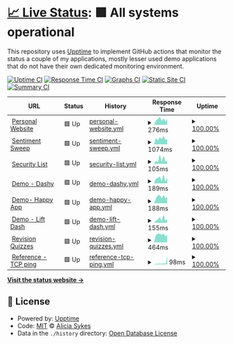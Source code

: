 # [📈 Live Status](https://lissy93.github.io/uptime): <!--live status--> **🟩 All systems operational**

This repository uses [Upptime](https://github.com/upptime/upptime) to implement GitHub actions that monitor the status a couple of my applications, mostly lesser used demo applications that do not have their own dedicated monitoring environment.

[![Uptime CI](https://github.com/lissy93/uptime/workflows/Uptime%20CI/badge.svg)](https://github.com/lissy93/uptime/actions?query=workflow%3A%22Uptime+CI%22)
[![Response Time CI](https://github.com/lissy93/uptime/workflows/Response%20Time%20CI/badge.svg)](https://github.com/lissy93/uptime/actions?query=workflow%3A%22Response+Time+CI%22)
[![Graphs CI](https://github.com/lissy93/uptime/workflows/Graphs%20CI/badge.svg)](https://github.com/lissy93/uptime/actions?query=workflow%3A%22Graphs+CI%22)
[![Static Site CI](https://github.com/lissy93/uptime/workflows/Static%20Site%20CI/badge.svg)](https://github.com/lissy93/uptime/actions?query=workflow%3A%22Static+Site+CI%22)
[![Summary CI](https://github.com/lissy93/uptime/workflows/Summary%20CI/badge.svg)](https://github.com/lissy93/uptime/actions?query=workflow%3A%22Summary+CI%22)

<!--start: status pages-->
<!-- This summary is generated by Upptime (https://github.com/upptime/upptime) -->
<!-- Do not edit this manually, your changes will be overwritten -->
<!-- prettier-ignore -->
| URL | Status | History | Response Time | Uptime |
| --- | ------ | ------- | ------------- | ------ |
| <img alt="" src="https://favicons.githubusercontent.com/aliciasykes.com" height="13"> [Personal Website](https://aliciasykes.com) | 🟩 Up | [personal-website.yml](https://github.com/Lissy93/uptime/commits/HEAD/history/personal-website.yml) | <details><summary><img alt="Response time graph" src="./graphs/personal-website/response-time-week.png" height="20"> 276ms</summary><br><a href="https://lissy93.github.io/uptime/history/personal-website"><img alt="Response time 228" src="https://img.shields.io/endpoint?url=https%3A%2F%2Fraw.githubusercontent.com%2FLissy93%2Fuptime%2FHEAD%2Fapi%2Fpersonal-website%2Fresponse-time.json"></a><br><a href="https://lissy93.github.io/uptime/history/personal-website"><img alt="24-hour response time 199" src="https://img.shields.io/endpoint?url=https%3A%2F%2Fraw.githubusercontent.com%2FLissy93%2Fuptime%2FHEAD%2Fapi%2Fpersonal-website%2Fresponse-time-day.json"></a><br><a href="https://lissy93.github.io/uptime/history/personal-website"><img alt="7-day response time 276" src="https://img.shields.io/endpoint?url=https%3A%2F%2Fraw.githubusercontent.com%2FLissy93%2Fuptime%2FHEAD%2Fapi%2Fpersonal-website%2Fresponse-time-week.json"></a><br><a href="https://lissy93.github.io/uptime/history/personal-website"><img alt="30-day response time 207" src="https://img.shields.io/endpoint?url=https%3A%2F%2Fraw.githubusercontent.com%2FLissy93%2Fuptime%2FHEAD%2Fapi%2Fpersonal-website%2Fresponse-time-month.json"></a><br><a href="https://lissy93.github.io/uptime/history/personal-website"><img alt="1-year response time 228" src="https://img.shields.io/endpoint?url=https%3A%2F%2Fraw.githubusercontent.com%2FLissy93%2Fuptime%2FHEAD%2Fapi%2Fpersonal-website%2Fresponse-time-year.json"></a></details> | <details><summary><a href="https://lissy93.github.io/uptime/history/personal-website">100.00%</a></summary><a href="https://lissy93.github.io/uptime/history/personal-website"><img alt="All-time uptime 100.00%" src="https://img.shields.io/endpoint?url=https%3A%2F%2Fraw.githubusercontent.com%2FLissy93%2Fuptime%2FHEAD%2Fapi%2Fpersonal-website%2Fuptime.json"></a><br><a href="https://lissy93.github.io/uptime/history/personal-website"><img alt="24-hour uptime 100.00%" src="https://img.shields.io/endpoint?url=https%3A%2F%2Fraw.githubusercontent.com%2FLissy93%2Fuptime%2FHEAD%2Fapi%2Fpersonal-website%2Fuptime-day.json"></a><br><a href="https://lissy93.github.io/uptime/history/personal-website"><img alt="7-day uptime 100.00%" src="https://img.shields.io/endpoint?url=https%3A%2F%2Fraw.githubusercontent.com%2FLissy93%2Fuptime%2FHEAD%2Fapi%2Fpersonal-website%2Fuptime-week.json"></a><br><a href="https://lissy93.github.io/uptime/history/personal-website"><img alt="30-day uptime 100.00%" src="https://img.shields.io/endpoint?url=https%3A%2F%2Fraw.githubusercontent.com%2FLissy93%2Fuptime%2FHEAD%2Fapi%2Fpersonal-website%2Fuptime-month.json"></a><br><a href="https://lissy93.github.io/uptime/history/personal-website"><img alt="1-year uptime 100.00%" src="https://img.shields.io/endpoint?url=https%3A%2F%2Fraw.githubusercontent.com%2FLissy93%2Fuptime%2FHEAD%2Fapi%2Fpersonal-website%2Fuptime-year.json"></a></details>
| <img alt="" src="https://favicons.githubusercontent.com/sentiment-sweep.com" height="13"> [Sentiment Sweep](https://sentiment-sweep.com) | 🟩 Up | [sentiment-sweep.yml](https://github.com/Lissy93/uptime/commits/HEAD/history/sentiment-sweep.yml) | <details><summary><img alt="Response time graph" src="./graphs/sentiment-sweep/response-time-week.png" height="20"> 1074ms</summary><br><a href="https://lissy93.github.io/uptime/history/sentiment-sweep"><img alt="Response time 996" src="https://img.shields.io/endpoint?url=https%3A%2F%2Fraw.githubusercontent.com%2FLissy93%2Fuptime%2FHEAD%2Fapi%2Fsentiment-sweep%2Fresponse-time.json"></a><br><a href="https://lissy93.github.io/uptime/history/sentiment-sweep"><img alt="24-hour response time 618" src="https://img.shields.io/endpoint?url=https%3A%2F%2Fraw.githubusercontent.com%2FLissy93%2Fuptime%2FHEAD%2Fapi%2Fsentiment-sweep%2Fresponse-time-day.json"></a><br><a href="https://lissy93.github.io/uptime/history/sentiment-sweep"><img alt="7-day response time 1074" src="https://img.shields.io/endpoint?url=https%3A%2F%2Fraw.githubusercontent.com%2FLissy93%2Fuptime%2FHEAD%2Fapi%2Fsentiment-sweep%2Fresponse-time-week.json"></a><br><a href="https://lissy93.github.io/uptime/history/sentiment-sweep"><img alt="30-day response time 883" src="https://img.shields.io/endpoint?url=https%3A%2F%2Fraw.githubusercontent.com%2FLissy93%2Fuptime%2FHEAD%2Fapi%2Fsentiment-sweep%2Fresponse-time-month.json"></a><br><a href="https://lissy93.github.io/uptime/history/sentiment-sweep"><img alt="1-year response time 996" src="https://img.shields.io/endpoint?url=https%3A%2F%2Fraw.githubusercontent.com%2FLissy93%2Fuptime%2FHEAD%2Fapi%2Fsentiment-sweep%2Fresponse-time-year.json"></a></details> | <details><summary><a href="https://lissy93.github.io/uptime/history/sentiment-sweep">100.00%</a></summary><a href="https://lissy93.github.io/uptime/history/sentiment-sweep"><img alt="All-time uptime 100.00%" src="https://img.shields.io/endpoint?url=https%3A%2F%2Fraw.githubusercontent.com%2FLissy93%2Fuptime%2FHEAD%2Fapi%2Fsentiment-sweep%2Fuptime.json"></a><br><a href="https://lissy93.github.io/uptime/history/sentiment-sweep"><img alt="24-hour uptime 100.00%" src="https://img.shields.io/endpoint?url=https%3A%2F%2Fraw.githubusercontent.com%2FLissy93%2Fuptime%2FHEAD%2Fapi%2Fsentiment-sweep%2Fuptime-day.json"></a><br><a href="https://lissy93.github.io/uptime/history/sentiment-sweep"><img alt="7-day uptime 100.00%" src="https://img.shields.io/endpoint?url=https%3A%2F%2Fraw.githubusercontent.com%2FLissy93%2Fuptime%2FHEAD%2Fapi%2Fsentiment-sweep%2Fuptime-week.json"></a><br><a href="https://lissy93.github.io/uptime/history/sentiment-sweep"><img alt="30-day uptime 100.00%" src="https://img.shields.io/endpoint?url=https%3A%2F%2Fraw.githubusercontent.com%2FLissy93%2Fuptime%2FHEAD%2Fapi%2Fsentiment-sweep%2Fuptime-month.json"></a><br><a href="https://lissy93.github.io/uptime/history/sentiment-sweep"><img alt="1-year uptime 100.00%" src="https://img.shields.io/endpoint?url=https%3A%2F%2Fraw.githubusercontent.com%2FLissy93%2Fuptime%2FHEAD%2Fapi%2Fsentiment-sweep%2Fuptime-year.json"></a></details>
| <img alt="" src="https://favicons.githubusercontent.com/security-list.js.org" height="13"> [Security List](https://security-list.js.org) | 🟩 Up | [security-list.yml](https://github.com/Lissy93/uptime/commits/HEAD/history/security-list.yml) | <details><summary><img alt="Response time graph" src="./graphs/security-list/response-time-week.png" height="20"> 105ms</summary><br><a href="https://lissy93.github.io/uptime/history/security-list"><img alt="Response time 163" src="https://img.shields.io/endpoint?url=https%3A%2F%2Fraw.githubusercontent.com%2FLissy93%2Fuptime%2FHEAD%2Fapi%2Fsecurity-list%2Fresponse-time.json"></a><br><a href="https://lissy93.github.io/uptime/history/security-list"><img alt="24-hour response time 95" src="https://img.shields.io/endpoint?url=https%3A%2F%2Fraw.githubusercontent.com%2FLissy93%2Fuptime%2FHEAD%2Fapi%2Fsecurity-list%2Fresponse-time-day.json"></a><br><a href="https://lissy93.github.io/uptime/history/security-list"><img alt="7-day response time 105" src="https://img.shields.io/endpoint?url=https%3A%2F%2Fraw.githubusercontent.com%2FLissy93%2Fuptime%2FHEAD%2Fapi%2Fsecurity-list%2Fresponse-time-week.json"></a><br><a href="https://lissy93.github.io/uptime/history/security-list"><img alt="30-day response time 137" src="https://img.shields.io/endpoint?url=https%3A%2F%2Fraw.githubusercontent.com%2FLissy93%2Fuptime%2FHEAD%2Fapi%2Fsecurity-list%2Fresponse-time-month.json"></a><br><a href="https://lissy93.github.io/uptime/history/security-list"><img alt="1-year response time 163" src="https://img.shields.io/endpoint?url=https%3A%2F%2Fraw.githubusercontent.com%2FLissy93%2Fuptime%2FHEAD%2Fapi%2Fsecurity-list%2Fresponse-time-year.json"></a></details> | <details><summary><a href="https://lissy93.github.io/uptime/history/security-list">100.00%</a></summary><a href="https://lissy93.github.io/uptime/history/security-list"><img alt="All-time uptime 100.00%" src="https://img.shields.io/endpoint?url=https%3A%2F%2Fraw.githubusercontent.com%2FLissy93%2Fuptime%2FHEAD%2Fapi%2Fsecurity-list%2Fuptime.json"></a><br><a href="https://lissy93.github.io/uptime/history/security-list"><img alt="24-hour uptime 100.00%" src="https://img.shields.io/endpoint?url=https%3A%2F%2Fraw.githubusercontent.com%2FLissy93%2Fuptime%2FHEAD%2Fapi%2Fsecurity-list%2Fuptime-day.json"></a><br><a href="https://lissy93.github.io/uptime/history/security-list"><img alt="7-day uptime 100.00%" src="https://img.shields.io/endpoint?url=https%3A%2F%2Fraw.githubusercontent.com%2FLissy93%2Fuptime%2FHEAD%2Fapi%2Fsecurity-list%2Fuptime-week.json"></a><br><a href="https://lissy93.github.io/uptime/history/security-list"><img alt="30-day uptime 100.00%" src="https://img.shields.io/endpoint?url=https%3A%2F%2Fraw.githubusercontent.com%2FLissy93%2Fuptime%2FHEAD%2Fapi%2Fsecurity-list%2Fuptime-month.json"></a><br><a href="https://lissy93.github.io/uptime/history/security-list"><img alt="1-year uptime 100.00%" src="https://img.shields.io/endpoint?url=https%3A%2F%2Fraw.githubusercontent.com%2FLissy93%2Fuptime%2FHEAD%2Fapi%2Fsecurity-list%2Fuptime-year.json"></a></details>
| <img alt="" src="https://favicons.githubusercontent.com/dashy-demo-2.as93.net" height="13"> [Demo - Dashy](https://dashy-demo-2.as93.net) | 🟩 Up | [demo-dashy.yml](https://github.com/Lissy93/uptime/commits/HEAD/history/demo-dashy.yml) | <details><summary><img alt="Response time graph" src="./graphs/demo-dashy/response-time-week.png" height="20"> 189ms</summary><br><a href="https://lissy93.github.io/uptime/history/demo-dashy"><img alt="Response time 152" src="https://img.shields.io/endpoint?url=https%3A%2F%2Fraw.githubusercontent.com%2FLissy93%2Fuptime%2FHEAD%2Fapi%2Fdemo-dashy%2Fresponse-time.json"></a><br><a href="https://lissy93.github.io/uptime/history/demo-dashy"><img alt="24-hour response time 161" src="https://img.shields.io/endpoint?url=https%3A%2F%2Fraw.githubusercontent.com%2FLissy93%2Fuptime%2FHEAD%2Fapi%2Fdemo-dashy%2Fresponse-time-day.json"></a><br><a href="https://lissy93.github.io/uptime/history/demo-dashy"><img alt="7-day response time 189" src="https://img.shields.io/endpoint?url=https%3A%2F%2Fraw.githubusercontent.com%2FLissy93%2Fuptime%2FHEAD%2Fapi%2Fdemo-dashy%2Fresponse-time-week.json"></a><br><a href="https://lissy93.github.io/uptime/history/demo-dashy"><img alt="30-day response time 134" src="https://img.shields.io/endpoint?url=https%3A%2F%2Fraw.githubusercontent.com%2FLissy93%2Fuptime%2FHEAD%2Fapi%2Fdemo-dashy%2Fresponse-time-month.json"></a><br><a href="https://lissy93.github.io/uptime/history/demo-dashy"><img alt="1-year response time 152" src="https://img.shields.io/endpoint?url=https%3A%2F%2Fraw.githubusercontent.com%2FLissy93%2Fuptime%2FHEAD%2Fapi%2Fdemo-dashy%2Fresponse-time-year.json"></a></details> | <details><summary><a href="https://lissy93.github.io/uptime/history/demo-dashy">100.00%</a></summary><a href="https://lissy93.github.io/uptime/history/demo-dashy"><img alt="All-time uptime 100.00%" src="https://img.shields.io/endpoint?url=https%3A%2F%2Fraw.githubusercontent.com%2FLissy93%2Fuptime%2FHEAD%2Fapi%2Fdemo-dashy%2Fuptime.json"></a><br><a href="https://lissy93.github.io/uptime/history/demo-dashy"><img alt="24-hour uptime 100.00%" src="https://img.shields.io/endpoint?url=https%3A%2F%2Fraw.githubusercontent.com%2FLissy93%2Fuptime%2FHEAD%2Fapi%2Fdemo-dashy%2Fuptime-day.json"></a><br><a href="https://lissy93.github.io/uptime/history/demo-dashy"><img alt="7-day uptime 100.00%" src="https://img.shields.io/endpoint?url=https%3A%2F%2Fraw.githubusercontent.com%2FLissy93%2Fuptime%2FHEAD%2Fapi%2Fdemo-dashy%2Fuptime-week.json"></a><br><a href="https://lissy93.github.io/uptime/history/demo-dashy"><img alt="30-day uptime 100.00%" src="https://img.shields.io/endpoint?url=https%3A%2F%2Fraw.githubusercontent.com%2FLissy93%2Fuptime%2FHEAD%2Fapi%2Fdemo-dashy%2Fuptime-month.json"></a><br><a href="https://lissy93.github.io/uptime/history/demo-dashy"><img alt="1-year uptime 100.00%" src="https://img.shields.io/endpoint?url=https%3A%2F%2Fraw.githubusercontent.com%2FLissy93%2Fuptime%2FHEAD%2Fapi%2Fdemo-dashy%2Fuptime-year.json"></a></details>
| <img alt="" src="https://favicons.githubusercontent.com/happy-app-demo.as93.net" height="13"> [Demo- Happy App](http://happy-app-demo.as93.net) | 🟩 Up | [demo-happy-app.yml](https://github.com/Lissy93/uptime/commits/HEAD/history/demo-happy-app.yml) | <details><summary><img alt="Response time graph" src="./graphs/demo-happy-app/response-time-week.png" height="20"> 188ms</summary><br><a href="https://lissy93.github.io/uptime/history/demo-happy-app"><img alt="Response time 209" src="https://img.shields.io/endpoint?url=https%3A%2F%2Fraw.githubusercontent.com%2FLissy93%2Fuptime%2FHEAD%2Fapi%2Fdemo-happy-app%2Fresponse-time.json"></a><br><a href="https://lissy93.github.io/uptime/history/demo-happy-app"><img alt="24-hour response time 182" src="https://img.shields.io/endpoint?url=https%3A%2F%2Fraw.githubusercontent.com%2FLissy93%2Fuptime%2FHEAD%2Fapi%2Fdemo-happy-app%2Fresponse-time-day.json"></a><br><a href="https://lissy93.github.io/uptime/history/demo-happy-app"><img alt="7-day response time 188" src="https://img.shields.io/endpoint?url=https%3A%2F%2Fraw.githubusercontent.com%2FLissy93%2Fuptime%2FHEAD%2Fapi%2Fdemo-happy-app%2Fresponse-time-week.json"></a><br><a href="https://lissy93.github.io/uptime/history/demo-happy-app"><img alt="30-day response time 175" src="https://img.shields.io/endpoint?url=https%3A%2F%2Fraw.githubusercontent.com%2FLissy93%2Fuptime%2FHEAD%2Fapi%2Fdemo-happy-app%2Fresponse-time-month.json"></a><br><a href="https://lissy93.github.io/uptime/history/demo-happy-app"><img alt="1-year response time 209" src="https://img.shields.io/endpoint?url=https%3A%2F%2Fraw.githubusercontent.com%2FLissy93%2Fuptime%2FHEAD%2Fapi%2Fdemo-happy-app%2Fresponse-time-year.json"></a></details> | <details><summary><a href="https://lissy93.github.io/uptime/history/demo-happy-app">100.00%</a></summary><a href="https://lissy93.github.io/uptime/history/demo-happy-app"><img alt="All-time uptime 100.00%" src="https://img.shields.io/endpoint?url=https%3A%2F%2Fraw.githubusercontent.com%2FLissy93%2Fuptime%2FHEAD%2Fapi%2Fdemo-happy-app%2Fuptime.json"></a><br><a href="https://lissy93.github.io/uptime/history/demo-happy-app"><img alt="24-hour uptime 100.00%" src="https://img.shields.io/endpoint?url=https%3A%2F%2Fraw.githubusercontent.com%2FLissy93%2Fuptime%2FHEAD%2Fapi%2Fdemo-happy-app%2Fuptime-day.json"></a><br><a href="https://lissy93.github.io/uptime/history/demo-happy-app"><img alt="7-day uptime 100.00%" src="https://img.shields.io/endpoint?url=https%3A%2F%2Fraw.githubusercontent.com%2FLissy93%2Fuptime%2FHEAD%2Fapi%2Fdemo-happy-app%2Fuptime-week.json"></a><br><a href="https://lissy93.github.io/uptime/history/demo-happy-app"><img alt="30-day uptime 100.00%" src="https://img.shields.io/endpoint?url=https%3A%2F%2Fraw.githubusercontent.com%2FLissy93%2Fuptime%2FHEAD%2Fapi%2Fdemo-happy-app%2Fuptime-month.json"></a><br><a href="https://lissy93.github.io/uptime/history/demo-happy-app"><img alt="1-year uptime 100.00%" src="https://img.shields.io/endpoint?url=https%3A%2F%2Fraw.githubusercontent.com%2FLissy93%2Fuptime%2FHEAD%2Fapi%2Fdemo-happy-app%2Fuptime-year.json"></a></details>
| <img alt="" src="https://favicons.githubusercontent.com/tfl-lift-dash.as93.net" height="13"> [Demo - Lift Dash](https://tfl-lift-dash.as93.net) | 🟩 Up | [demo-lift-dash.yml](https://github.com/Lissy93/uptime/commits/HEAD/history/demo-lift-dash.yml) | <details><summary><img alt="Response time graph" src="./graphs/demo-lift-dash/response-time-week.png" height="20"> 155ms</summary><br><a href="https://lissy93.github.io/uptime/history/demo-lift-dash"><img alt="Response time 169" src="https://img.shields.io/endpoint?url=https%3A%2F%2Fraw.githubusercontent.com%2FLissy93%2Fuptime%2FHEAD%2Fapi%2Fdemo-lift-dash%2Fresponse-time.json"></a><br><a href="https://lissy93.github.io/uptime/history/demo-lift-dash"><img alt="24-hour response time 133" src="https://img.shields.io/endpoint?url=https%3A%2F%2Fraw.githubusercontent.com%2FLissy93%2Fuptime%2FHEAD%2Fapi%2Fdemo-lift-dash%2Fresponse-time-day.json"></a><br><a href="https://lissy93.github.io/uptime/history/demo-lift-dash"><img alt="7-day response time 155" src="https://img.shields.io/endpoint?url=https%3A%2F%2Fraw.githubusercontent.com%2FLissy93%2Fuptime%2FHEAD%2Fapi%2Fdemo-lift-dash%2Fresponse-time-week.json"></a><br><a href="https://lissy93.github.io/uptime/history/demo-lift-dash"><img alt="30-day response time 151" src="https://img.shields.io/endpoint?url=https%3A%2F%2Fraw.githubusercontent.com%2FLissy93%2Fuptime%2FHEAD%2Fapi%2Fdemo-lift-dash%2Fresponse-time-month.json"></a><br><a href="https://lissy93.github.io/uptime/history/demo-lift-dash"><img alt="1-year response time 169" src="https://img.shields.io/endpoint?url=https%3A%2F%2Fraw.githubusercontent.com%2FLissy93%2Fuptime%2FHEAD%2Fapi%2Fdemo-lift-dash%2Fresponse-time-year.json"></a></details> | <details><summary><a href="https://lissy93.github.io/uptime/history/demo-lift-dash">100.00%</a></summary><a href="https://lissy93.github.io/uptime/history/demo-lift-dash"><img alt="All-time uptime 100.00%" src="https://img.shields.io/endpoint?url=https%3A%2F%2Fraw.githubusercontent.com%2FLissy93%2Fuptime%2FHEAD%2Fapi%2Fdemo-lift-dash%2Fuptime.json"></a><br><a href="https://lissy93.github.io/uptime/history/demo-lift-dash"><img alt="24-hour uptime 100.00%" src="https://img.shields.io/endpoint?url=https%3A%2F%2Fraw.githubusercontent.com%2FLissy93%2Fuptime%2FHEAD%2Fapi%2Fdemo-lift-dash%2Fuptime-day.json"></a><br><a href="https://lissy93.github.io/uptime/history/demo-lift-dash"><img alt="7-day uptime 100.00%" src="https://img.shields.io/endpoint?url=https%3A%2F%2Fraw.githubusercontent.com%2FLissy93%2Fuptime%2FHEAD%2Fapi%2Fdemo-lift-dash%2Fuptime-week.json"></a><br><a href="https://lissy93.github.io/uptime/history/demo-lift-dash"><img alt="30-day uptime 100.00%" src="https://img.shields.io/endpoint?url=https%3A%2F%2Fraw.githubusercontent.com%2FLissy93%2Fuptime%2FHEAD%2Fapi%2Fdemo-lift-dash%2Fuptime-month.json"></a><br><a href="https://lissy93.github.io/uptime/history/demo-lift-dash"><img alt="1-year uptime 100.00%" src="https://img.shields.io/endpoint?url=https%3A%2F%2Fraw.githubusercontent.com%2FLissy93%2Fuptime%2FHEAD%2Fapi%2Fdemo-lift-dash%2Fuptime-year.json"></a></details>
| <img alt="" src="https://favicons.githubusercontent.com/revisionquizzes.com" height="13"> [Revision Quizzes](https://revisionquizzes.com) | 🟩 Up | [revision-quizzes.yml](https://github.com/Lissy93/uptime/commits/HEAD/history/revision-quizzes.yml) | <details><summary><img alt="Response time graph" src="./graphs/revision-quizzes/response-time-week.png" height="20"> 464ms</summary><br><a href="https://lissy93.github.io/uptime/history/revision-quizzes"><img alt="Response time 419" src="https://img.shields.io/endpoint?url=https%3A%2F%2Fraw.githubusercontent.com%2FLissy93%2Fuptime%2FHEAD%2Fapi%2Frevision-quizzes%2Fresponse-time.json"></a><br><a href="https://lissy93.github.io/uptime/history/revision-quizzes"><img alt="24-hour response time 346" src="https://img.shields.io/endpoint?url=https%3A%2F%2Fraw.githubusercontent.com%2FLissy93%2Fuptime%2FHEAD%2Fapi%2Frevision-quizzes%2Fresponse-time-day.json"></a><br><a href="https://lissy93.github.io/uptime/history/revision-quizzes"><img alt="7-day response time 464" src="https://img.shields.io/endpoint?url=https%3A%2F%2Fraw.githubusercontent.com%2FLissy93%2Fuptime%2FHEAD%2Fapi%2Frevision-quizzes%2Fresponse-time-week.json"></a><br><a href="https://lissy93.github.io/uptime/history/revision-quizzes"><img alt="30-day response time 378" src="https://img.shields.io/endpoint?url=https%3A%2F%2Fraw.githubusercontent.com%2FLissy93%2Fuptime%2FHEAD%2Fapi%2Frevision-quizzes%2Fresponse-time-month.json"></a><br><a href="https://lissy93.github.io/uptime/history/revision-quizzes"><img alt="1-year response time 419" src="https://img.shields.io/endpoint?url=https%3A%2F%2Fraw.githubusercontent.com%2FLissy93%2Fuptime%2FHEAD%2Fapi%2Frevision-quizzes%2Fresponse-time-year.json"></a></details> | <details><summary><a href="https://lissy93.github.io/uptime/history/revision-quizzes">100.00%</a></summary><a href="https://lissy93.github.io/uptime/history/revision-quizzes"><img alt="All-time uptime 100.00%" src="https://img.shields.io/endpoint?url=https%3A%2F%2Fraw.githubusercontent.com%2FLissy93%2Fuptime%2FHEAD%2Fapi%2Frevision-quizzes%2Fuptime.json"></a><br><a href="https://lissy93.github.io/uptime/history/revision-quizzes"><img alt="24-hour uptime 100.00%" src="https://img.shields.io/endpoint?url=https%3A%2F%2Fraw.githubusercontent.com%2FLissy93%2Fuptime%2FHEAD%2Fapi%2Frevision-quizzes%2Fuptime-day.json"></a><br><a href="https://lissy93.github.io/uptime/history/revision-quizzes"><img alt="7-day uptime 100.00%" src="https://img.shields.io/endpoint?url=https%3A%2F%2Fraw.githubusercontent.com%2FLissy93%2Fuptime%2FHEAD%2Fapi%2Frevision-quizzes%2Fuptime-week.json"></a><br><a href="https://lissy93.github.io/uptime/history/revision-quizzes"><img alt="30-day uptime 100.00%" src="https://img.shields.io/endpoint?url=https%3A%2F%2Fraw.githubusercontent.com%2FLissy93%2Fuptime%2FHEAD%2Fapi%2Frevision-quizzes%2Fuptime-month.json"></a><br><a href="https://lissy93.github.io/uptime/history/revision-quizzes"><img alt="1-year uptime 100.00%" src="https://img.shields.io/endpoint?url=https%3A%2F%2Fraw.githubusercontent.com%2FLissy93%2Fuptime%2FHEAD%2Fapi%2Frevision-quizzes%2Fuptime-year.json"></a></details>
| <img alt="" src="https://favicons.githubusercontent.com/null" height="13"> [Reference - TCP ping](1.1.1.1) | 🟩 Up | [reference-tcp-ping.yml](https://github.com/Lissy93/uptime/commits/HEAD/history/reference-tcp-ping.yml) | <details><summary><img alt="Response time graph" src="./graphs/reference-tcp-ping/response-time-week.png" height="20"> 98ms</summary><br><a href="https://lissy93.github.io/uptime/history/reference-tcp-ping"><img alt="Response time 79" src="https://img.shields.io/endpoint?url=https%3A%2F%2Fraw.githubusercontent.com%2FLissy93%2Fuptime%2FHEAD%2Fapi%2Freference-tcp-ping%2Fresponse-time.json"></a><br><a href="https://lissy93.github.io/uptime/history/reference-tcp-ping"><img alt="24-hour response time 52" src="https://img.shields.io/endpoint?url=https%3A%2F%2Fraw.githubusercontent.com%2FLissy93%2Fuptime%2FHEAD%2Fapi%2Freference-tcp-ping%2Fresponse-time-day.json"></a><br><a href="https://lissy93.github.io/uptime/history/reference-tcp-ping"><img alt="7-day response time 98" src="https://img.shields.io/endpoint?url=https%3A%2F%2Fraw.githubusercontent.com%2FLissy93%2Fuptime%2FHEAD%2Fapi%2Freference-tcp-ping%2Fresponse-time-week.json"></a><br><a href="https://lissy93.github.io/uptime/history/reference-tcp-ping"><img alt="30-day response time 90" src="https://img.shields.io/endpoint?url=https%3A%2F%2Fraw.githubusercontent.com%2FLissy93%2Fuptime%2FHEAD%2Fapi%2Freference-tcp-ping%2Fresponse-time-month.json"></a><br><a href="https://lissy93.github.io/uptime/history/reference-tcp-ping"><img alt="1-year response time 79" src="https://img.shields.io/endpoint?url=https%3A%2F%2Fraw.githubusercontent.com%2FLissy93%2Fuptime%2FHEAD%2Fapi%2Freference-tcp-ping%2Fresponse-time-year.json"></a></details> | <details><summary><a href="https://lissy93.github.io/uptime/history/reference-tcp-ping">100.00%</a></summary><a href="https://lissy93.github.io/uptime/history/reference-tcp-ping"><img alt="All-time uptime 100.00%" src="https://img.shields.io/endpoint?url=https%3A%2F%2Fraw.githubusercontent.com%2FLissy93%2Fuptime%2FHEAD%2Fapi%2Freference-tcp-ping%2Fuptime.json"></a><br><a href="https://lissy93.github.io/uptime/history/reference-tcp-ping"><img alt="24-hour uptime 100.00%" src="https://img.shields.io/endpoint?url=https%3A%2F%2Fraw.githubusercontent.com%2FLissy93%2Fuptime%2FHEAD%2Fapi%2Freference-tcp-ping%2Fuptime-day.json"></a><br><a href="https://lissy93.github.io/uptime/history/reference-tcp-ping"><img alt="7-day uptime 100.00%" src="https://img.shields.io/endpoint?url=https%3A%2F%2Fraw.githubusercontent.com%2FLissy93%2Fuptime%2FHEAD%2Fapi%2Freference-tcp-ping%2Fuptime-week.json"></a><br><a href="https://lissy93.github.io/uptime/history/reference-tcp-ping"><img alt="30-day uptime 100.00%" src="https://img.shields.io/endpoint?url=https%3A%2F%2Fraw.githubusercontent.com%2FLissy93%2Fuptime%2FHEAD%2Fapi%2Freference-tcp-ping%2Fuptime-month.json"></a><br><a href="https://lissy93.github.io/uptime/history/reference-tcp-ping"><img alt="1-year uptime 100.00%" src="https://img.shields.io/endpoint?url=https%3A%2F%2Fraw.githubusercontent.com%2FLissy93%2Fuptime%2FHEAD%2Fapi%2Freference-tcp-ping%2Fuptime-year.json"></a></details>

<!--end: status pages-->

[**Visit the status website →**](https://lissy93.github.io/uptime)

## 📄 License

- Powered by: [Upptime](https://github.com/upptime/upptime)
- Code: [MIT](./LICENSE) © [Alicia Sykes](https://aliciasykes.com)
- Data in the `./history` directory: [Open Database License](https://opendatacommons.org/licenses/odbl/1-0/)
